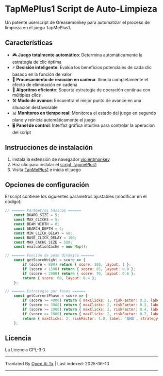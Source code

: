 # TapMePlus1 Script de Auto-Limpieza

Un potente userscript de Greasemonkey para automatizar el proceso de limpieza en el juego TapMePlus1.

## Características

- 🎮 **Juego totalmente automático**: Determina automáticamente la estrategia de clic óptima
- ⚡ **Decisión inteligente**: Evalúa los beneficios potenciales de cada clic basado en la función de valor
- 🔁 **Procesamiento de reacción en cadena**: Simula completamente el efecto de eliminación en cadena
- 🚀 **Algoritmo eficiente**: Soporta estrategia de operación continua con múltiples clics
- 🛠 **Modo de avance**: Encuentra el mejor punto de avance en una situación desfavorable
- 📊 **Monitoreo en tiempo real**: Monitorea el estado del juego en segundo plano y reinicia automáticamente el juego
- 🖥 **Panel de control**: Interfaz gráfica intuitiva para controlar la operación del script

## Instrucciones de instalación

1. Instala la extensión de navegador [violentmonkey](https://violentmonkey.github.io/)
2. Haz clic para instalar el [script TapmePlus1](https://github.com/baimengshi/tapmeplus1/raw/main/TapMePlus1_auto-clear.user.js)
3. Visita [TapMePlus1](https://tapmeplus1.com/) e inicia el juego

## Opciones de configuración

El script contiene los siguientes parámetros ajustables (modificar en el código):

```javascript
// ====== Parámetros básicos ======
    const BOARD_SIZE = 5;
    const MAX_CLICKS = 5;
    const BEAM_WIDTH = 8;
    const SEARCH_DEPTH = 4;
    const MIN_CLICK_DELAY = 60;
    const BASE_CLICK_DELAY = 100;
    const MAX_CACHE_SIZE = 500;
    const evaluationCache = new Map();

// ====== Función de peso dinámico ======
    const getScoreWeight = score => {
        if (score < 800) return { score: 100, layout: 1 };
        if (score < 1500) return { score: 85, layout: 0.8 };
        if (score < 2000) return { score: 70, layout: 0.6 };
        return { score: 60, layout: 0.4 };
    };

// ====== Estrategia por fases ======
    const getCurrentPhase = score => {
        if (score >= 4000) return { maxClicks: 1, riskFactor: 0.2, label: '4000+', strategy: 'focusLargeGroups' };
        if (score >= 3000) return { maxClicks: 2, riskFactor: 0.3, label: '3000+', strategy: 'balanceEdgeAndCenter' };
        if (score >= 2000) return { maxClicks: 2, riskFactor: 0.4, label: '2000+', strategy: 'maximizeChainPotential' };
        if (score >= 1000) return { maxClicks: 2, riskFactor: 0.7, label: '1000+', strategy: 'conservativeGrowth' };
        return { maxClicks: 2, riskFactor: 1.0, label: '基础', strategy: 'default' };
    };
```

## Licencia

La Licencia GPL-3.0.

---

Tranlated By [Open Ai Tx](https://github.com/OpenAiTx/OpenAiTx) | Last indexed: 2025-06-10

---